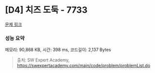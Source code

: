 # [D4] 치즈 도둑 - 7733 

[문제 링크](https://swexpertacademy.com/main/code/problem/problemDetail.do?contestProbId=AWrDOdQqRCUDFARG) 

### 성능 요약

메모리: 90,868 KB, 시간: 398 ms, 코드길이: 2,137 Bytes



> 출처: SW Expert Academy, https://swexpertacademy.com/main/code/problem/problemList.do